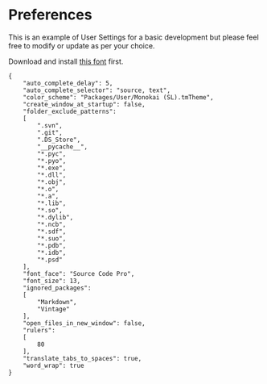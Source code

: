 # Preferences

This is an example of User Settings for a basic development but please feel free to modify or update as per your choice.

Download and install [this font](https://github.com/adobe-fonts/source-code-pro/releases/latest) first.

~~~
{
    "auto_complete_delay": 5,
    "auto_complete_selector": "source, text",
    "color_scheme": "Packages/User/Monokai (SL).tmTheme",
    "create_window_at_startup": false,
    "folder_exclude_patterns":
    [
        ".svn",
        ".git",
        ".DS_Store",
        "__pycache__",
        "*.pyc",
        "*.pyo",
        "*.exe",
        "*.dll",
        "*.obj",
        "*.o",
        "*.a",
        "*.lib",
        "*.so",
        "*.dylib",
        "*.ncb",
        "*.sdf",
        "*.suo",
        "*.pdb",
        "*.idb",
        "*.psd"
    ],
    "font_face": "Source Code Pro",
    "font_size": 13,
    "ignored_packages":
    [
        "Markdown",
        "Vintage"
    ],
    "open_files_in_new_window": false,
    "rulers":
    [
        80
    ],
    "translate_tabs_to_spaces": true,
    "word_wrap": true
}
~~~
